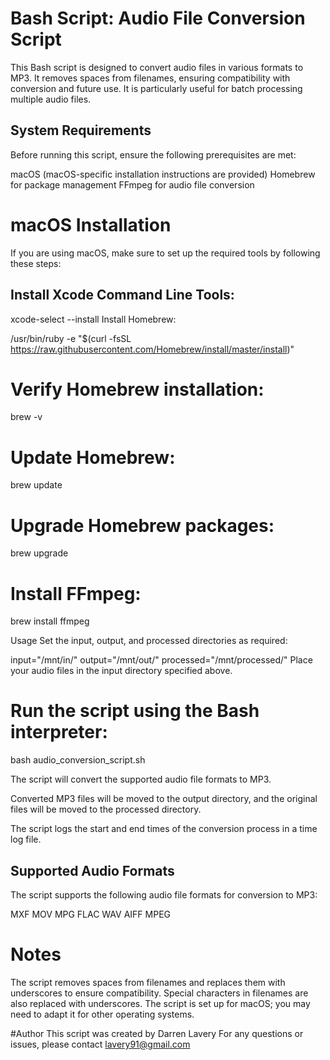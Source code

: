 # Bash Script: Audio File Conversion Script
This Bash script is designed to convert audio files in various formats to MP3. It removes spaces from filenames, ensuring compatibility with conversion and future use. It is particularly useful for batch processing multiple audio files.

## System Requirements
Before running this script, ensure the following prerequisites are met:

macOS (macOS-specific installation instructions are provided)
Homebrew for package management
FFmpeg for audio file conversion

# macOS Installation
If you are using macOS, make sure to set up the required tools by following these steps:

## Install Xcode Command Line Tools:

xcode-select --install
Install Homebrew:

/usr/bin/ruby -e "$(curl -fsSL https://raw.githubusercontent.com/Homebrew/install/master/install)"

# Verify Homebrew installation:
brew -v

# Update Homebrew:
brew update

# Upgrade Homebrew packages:
brew upgrade

# Install FFmpeg:
brew install ffmpeg

Usage
Set the input, output, and processed directories as required:

input="/mnt/in/"
output="/mnt/out/"
processed="/mnt/processed/"
Place your audio files in the input directory specified above.

# Run the script using the Bash interpreter:

bash audio_conversion_script.sh

The script will convert the supported audio file formats to MP3.

Converted MP3 files will be moved to the output directory, and the original files will be moved to the processed directory.

The script logs the start and end times of the conversion process in a time log file.

## Supported Audio Formats
The script supports the following audio file formats for conversion to MP3:

MXF
MOV
MPG
FLAC
WAV
AIFF
MPEG

# Notes
The script removes spaces from filenames and replaces them with underscores to ensure compatibility.
Special characters in filenames are also replaced with underscores.
The script is set up for macOS; you may need to adapt it for other operating systems.

#Author
This script was created by Darren Lavery
For any questions or issues, please contact lavery91@gmail.com


